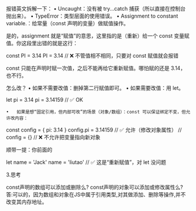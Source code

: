 报错英文拆解一下：
	•	Uncaught：没有被 try...catch 捕获（所以直接在控制台抛出来）。
	•	TypeError：类型层面的使用错误。
	•	Assignment to constant variable.：给常量（const 声明的变量）做赋值操作。

是的，assignment 就是“赋值”的意思，这里指的是（重新）给一个 const 变量赋值。你这段里出错的就是这行：

const PI = 3.14
PI = 3.14   // ❌ 不管值相不相同，只要对 const 赋值就会报错

const 只能在声明时赋一次值，之后不能再给它重新赋值。哪怕赋的还是 3.14，也不行。

怎么改？
	•	如果不需要改值：删掉第二行赋值即可。
	•	如果需要改值：用 let。

let pi = 3.14
pi = 3.14159  // ✅ OK


	•	如果是想“固定引用，但内部可改”的场景（对象/数组）：const 可以保证绑定不变，但允许改内容：

const config = { pi: 3.14 }
config.pi = 3.14159  // ✅ 允许（修改对象属性）
// config = {}        // ❌ 不允许把变量指向新对象



顺带一提：你前面的

let name = 'Jack'
name = 'liutao'  // ✅ 这是“重新赋值”，对 let 没问题

3.思考
 
const声明的数组可以添加或删除么?
const声明的对象可以添加或修改属性么?
答:可以的，因为数组和对象在JS中属于引用类型,对其做添加、删除等操作,并不改变其内存地址。